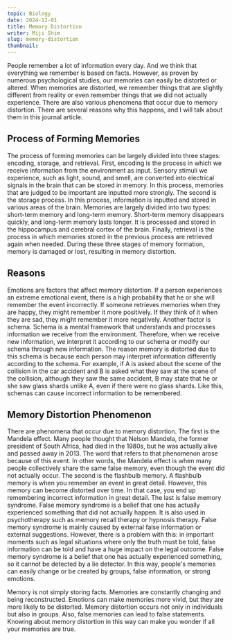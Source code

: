```yaml
---
topic: Biology
date: 2024-12-01
title: Memory Distortion
writer: Miji Shim
slug: memory-distortion
thumbnail: 
---
```

People remember a lot of information every day. And we think that everything we remember is based on facts. However, as proven by numerous psychological studies, our memories can easily be distorted or altered. When memories are distorted, we remember things that are slightly different from reality or even remember things that we did not actually experience. There are also various phenomena that occur due to memory distortion. There are several reasons why this happens, and I will talk about them in this journal article.

## Process of Forming Memories
The process of forming memories can be largely divided into three stages: encoding, storage, and retrieval. First, encoding is the process in which we receive information from the environment as input. Sensory stimuli we experience, such as light, sound, and smell, are converted into electrical signals in the brain that can be stored in memory. In this process, memories that are judged to be important are inputted more strongly. The second is the storage process. In this process, information is inputted and stored in various areas of the brain. Memories are largely divided into two types: short-term memory and long-term memory. Short-term memory disappears quickly, and long-term memory lasts longer. It is processed and stored in the hippocampus and cerebral cortex of the brain. Finally, retrieval is the process in which memories stored in the previous process are retrieved again when needed. During these three stages of memory formation, memory is damaged or lost, resulting in memory distortion.

## Reasons
Emotions are factors that affect memory distortion. If a person experiences an extreme emotional event, there is a high probability that he or she will remember the event incorrectly. If someone retrieves memories when they are happy, they might remember it more positively. If they think of it when they are sad, they might remember it more negatively. Another factor is schema. Schema is a mental framework that understands and processes information we receive from the environment. Therefore, when we receive new information, we interpret it according to our schema or modify our schema through new information. The reason memory is distorted due to this schema is because each person may interpret information differently according to the schema. For example, if A is asked about the scene of the collision in the car accident and B is asked what they saw at the scene of the collision, although they saw the same accident, B may state that he or she saw glass shards unlike A, even if there were no glass shards. Like this, schemas can cause incorrect information to be remembered.

## Memory Distortion Phenomenon
There are phenomena that occur due to memory distortion. The first is the Mandela effect. Many people thought that Nelson Mandela, the former president of South Africa, had died in the 1980s, but he was actually alive and passed away in 2013. The word that refers to that phenomenon arose because of this event. In other words, the Mandela effect is when many people collectively share the same false memory, even though the event did not actually occur. The second is the flashbulb memory. A flashbulb memory is when you remember an event in great detail. However, this memory can become distorted over time. In that case, you end up remembering incorrect information in great detail. The last is false memory syndrome. False memory syndrome is a belief that one has actually experienced something that did not actually happen. It is also used in psychotherapy such as memory recall therapy or hypnosis therapy. False memory syndrome is mainly caused by external false information or external suggestions. However, there is a problem with this: in important moments such as legal situations where only the truth must be told, false information can be told and have a huge impact on the legal outcome. False memory syndrome is a belief that one has actually experienced something, so it cannot be detected by a lie detector. In this way, people's memories can easily change or be created by groups, false information, or strong emotions.

Memory is not simply storing facts. Memories are constantly changing and being reconstructed. Emotions can make memories more vivid, but they are more likely to be distorted. Memory distortion occurs not only in individuals but also in groups. Also, false memories can lead to false statements. Knowing about memory distortion in this way can make you wonder if all your memories are true.